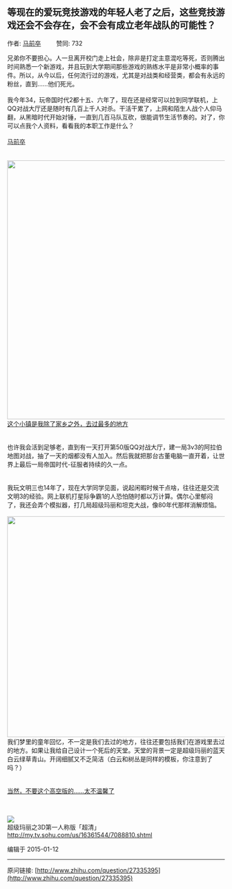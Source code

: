 ## 等现在的爱玩竞技游戏的年轻人老了之后，这些竞技游戏还会不会存在，会不会有成立老年战队的可能性？

作者: [马前卒](http://www.zhihu.com/people/ma-qian-zu)&nbsp;&nbsp;&nbsp;&nbsp;&nbsp;&nbsp;&nbsp;&nbsp; 赞同: 732


兄弟你不要担心。人一旦离开校门走上社会，除非是打定主意混吃等死，否则腾出时间熟悉一个新游戏，并且玩到大学期间那些游戏的熟练水平是非常小概率的事件。所以，从今以后，任何流行过的游戏，尤其是对战类和经营类，都会有永远的粉丝，直到……他们死光。<br><br>我今年34，玩帝国时代2都十五、六年了，现在还是经常可以拉到同学联机，上QQ对战大厅还是随时有几百上千人对杀。干活干累了，上网和陌生人战个人仰马翻，从黑暗时代开始对锤，一直到几百马队互砍，很能调节生活节奏的。对了，你可以点我个人资料，看看我的本职工作是什么？<br><br><a href="http://www.zhihu.com/people/ma-qian-zu" class="internal">马前卒</a><br><br><br><img src="http://pic3.zhimg.com/913a1bd4667601e7ab83089da15a1cbe_b.jpg" data-rawwidth="600" data-rawheight="450" class="origin_image zh-lightbox-thumb" width="600" data-original="http://pic3.zhimg.com/913a1bd4667601e7ab83089da15a1cbe_r.jpg"><u>这个小镇是我除了家乡之外，去过最多的地方</u><br><br><br>也许我会活到足够老，直到有一天打开第50版QQ对战大厅，建一局3v3的阿拉伯地图对战，抽了一天的烟都没有人加入。然后我就把那台古董电脑一直开着，让世界上最后一局帝国时代-征服者持续的久一点。<br><br><br>我玩文明三也14年了，现在大学同学见面，说起闲暇时候干点啥，往往还是交流文明3的经验。网上联机打星际争霸1的人恐怕随时都以万计算。偶尔心里郁闷了，我还会弄个模拟器，打几局超级玛丽和坦克大战，像80年代那样消解烦恼。<br><br><img src="http://pic4.zhimg.com/7ba8f0c66c8a311d9b64e35bba08251f_b.jpg" data-rawwidth="512" data-rawheight="480" class="origin_image zh-lightbox-thumb" width="512" data-original="http://pic4.zhimg.com/7ba8f0c66c8a311d9b64e35bba08251f_r.jpg"><br>我们梦里的童年回忆，不一定是我们去过的地方，往往还要包括我们在游戏里去过的地方。如果让我给自己设计一个死后的天堂。天堂的背景一定是超级玛丽的蓝天白云绿草青山。开阔细腻又不乏简洁（白云和树丛是同样的模板，你注意到了吗？）<br><br><br><u>当然，不要这个高空版的……太不温馨了</u><br><br><br><div class="video-box" data-swfurl="http://share.vrs.sohu.com/my/v.swf&amp;topBar=1&amp;autoplay=false&amp;id=7088810"><div class="video-box-inner">              <div class="video-thumb">                <img class="video-thumbnail" src="http://223.img.pp.sohu.com.cn/p223/2014/6/6/21/19/6_147426756efg221SysCutcloud_6994815_7_4b.jpg"><i class="video-play-icon"></i>              </div>              <div class="video-box-body">                <div class="video-title">超级玛丽之3D第一人称版「超清」</div>                <div class="video-url">http://my.tv.sohu.com/us/16361544/7088810.shtml</div>              </div>            </div></div>



编辑于 2015-01-12



---
原问链接: [http://www.zhihu.com/question/27335395](http://www.zhihu.com/question/27335395)